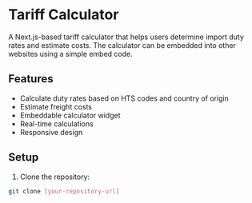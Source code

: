 # Tariff Calculator

A Next.js-based tariff calculator that helps users determine import duty rates and estimate costs. The calculator can be embedded into other websites using a simple embed code.

## Features

- Calculate duty rates based on HTS codes and country of origin
- Estimate freight costs
- Embeddable calculator widget
- Real-time calculations
- Responsive design

## Setup

1. Clone the repository:
```bash
git clone [your-repository-url]

